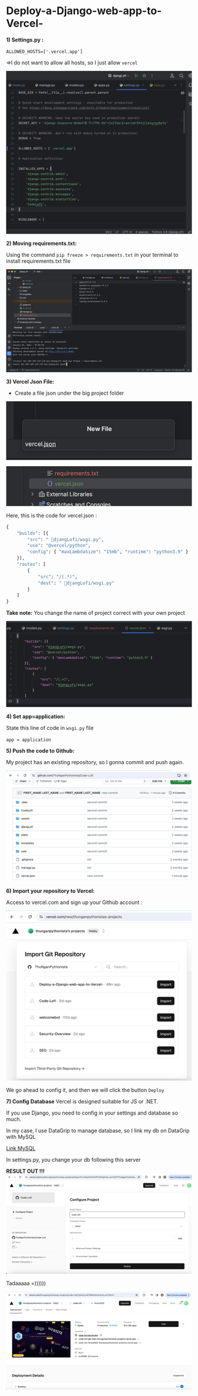 # Deploy-a-Django-web-app-to-Vercel-

**1) Settings.py :**

`ALLOWED_HOSTS=['.vercel.app']`

=>I do not want to allow all hosts, so I just allow `vercel`

![image](https://github.com/ThuNganPythonista/Deploy-a-Django-web-app-to-Vercel-/blob/main/Screenshot%202024-01-01%20at%202.03.16%20PM.png)


**2) Moving requirements.txt:**

Using the command `pip freeze > requirements.txt` in your terminal to install requirements.txt file

![image](https://github.com/ThuNganPythonista/Deploy-a-Django-web-app-to-Vercel-/blob/main/Screenshot%202024-01-01%20at%202.12.08%20PM.png)

**3) Vercel Json File:**

+ Create a file json under the big project folder

![image](https://github.com/ThuNganPythonista/Deploy-a-Django-web-app-to-Vercel-/blob/main/Screenshot%202024-01-01%20at%202.15.30%20PM.png)

![image](https://github.com/ThuNganPythonista/Deploy-a-Django-web-app-to-Vercel-/blob/main/Screenshot%202024-01-01%20at%202.15.59%20PM.png)

Here, this is the code for vercel.json :

```python
{
    "builds": [{
        "src": " djangLofi/wsgi.py",
        "use": "@vercel/python",
        "config": { "maxLambdaSize": "15mb", "runtime": "python3.9" }
    }],
    "routes": [
        {
            "src": "/(.*)",
            "dest": " djangLofi/wsgi.py"
        }
    ]
}

```

**Take note:** You change the name of project correct with your own project

![image](https://github.com/ThuNganPythonista/Deploy-a-Django-web-app-to-Vercel-/blob/main/Screenshot%202024-01-01%20at%202.21.59%20PM.png)

**4) Set app=application:**

State this line of code in `wsgi.py` file

`app = application`

**5) Push the code to Github:**

My project has an existing repository, so I gonna commit and push again.

![image](https://github.com/ThuNganPythonista/Deploy-a-Django-web-app-to-Vercel-/blob/main/Screenshot%202024-01-01%20at%202.42.55%20PM.png)

**6) Import your repository to Vercel:**

Access to vercel.com and sign up your Github account :


![image](https://github.com/ThuNganPythonista/Deploy-a-Django-web-app-to-Vercel-/blob/main/Screenshot%202024-01-01%20at%202.46.10%20PM.png)


We go ahead to config it, and then we will click the button `Deploy`

**7) Config Database**
Vercel is designed suitable for JS or .NET.

If you use Django, you need to config in your settings and database so much.

In my case, I use DataGrip to manage database, so I link my db on DataGrip with MySQL

[Link MySQL](https://railway.app/project/ffd53e0c-c3e9-4fcd-bd82-d7b121d24640/service/acf89e27-ac31-4bfc-a060-95877b1e308d/variables)

In settings.py, you change your db following this server

**RESULT OUT !!!**
![image](https://github.com/ThuNganPythonista/Deploy-a-Django-web-app-to-Vercel-/blob/main/Screenshot%202024-01-01%20at%202.50.21%20PM.png)

Tadaaaaa =))))))

![image](https://github.com/ThuNganPythonista/Deploy-a-Django-web-app-to-Vercel-/blob/main/Screenshot%202024-01-04%20at%203.27.07%20PM.png)

